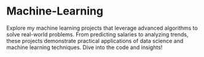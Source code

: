 # Machine-Learning
Explore my machine learning projects that leverage advanced algorithms to solve real-world problems. From predicting salaries to analyzing trends, these projects demonstrate practical applications of data science and machine learning techniques. Dive into the code and insights!
